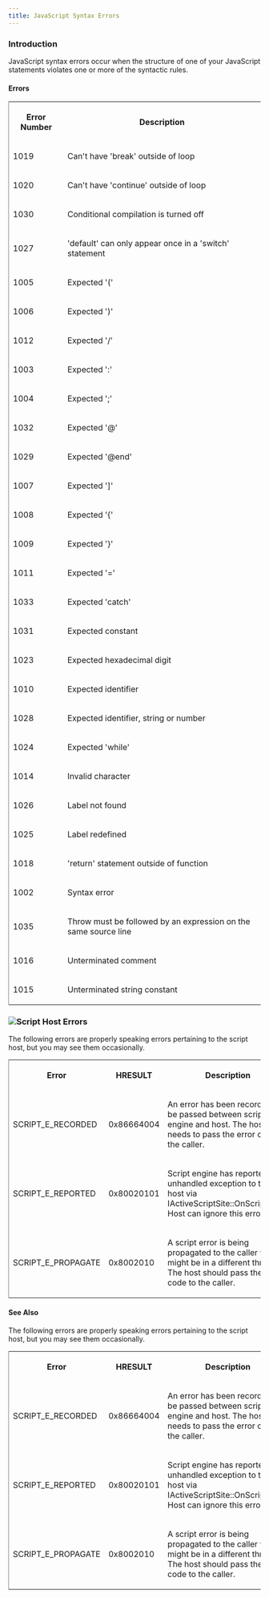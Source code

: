 ```yaml
---
title: JavaScript Syntax Errors
---
```


### Introduction 

 JavaScript syntax errors occur when the structure of one of your JavaScript statements violates one or more of the syntactic rules.

#### Errors 

<div id="sectionSection0" class="section" name="collapseableSection" style="" expanded="true">
  <div class="caption"></div>
  <div class="tableSection">
    <table width="50%" cellspacing="2" cellpadding="5" frame="lhs">
      <tr>
        <th>
          <p xmlns:util="util">
            Error Number
          </p>
        </th>
        <th>
          <p xmlns:util="util">
            Description
          </p>
        </th>
      </tr>
      <tr>
        <td>
          <p xmlns:util="util">
            1019
          </p>
        </td>
        <td>
          <p xmlns:util="util">
            Can't have 'break' outside of loop
          </p>
        </td>
      </tr>
      <tr>
        <td>
          <p xmlns:util="util">
            1020
          </p>
        </td>
        <td>
          <p xmlns:util="util">
            Can't have 'continue' outside of loop
          </p>
        </td>
      </tr>
      <tr>
        <td>
          <p xmlns:util="util">
            1030
          </p>
        </td>
        <td>
          <p xmlns:util="util">
            Conditional compilation is turned off
          </p>
        </td>
      </tr>
      <tr>
        <td>
          <p xmlns:util="util">
            1027
          </p>
        </td>
        <td>
          <p xmlns:util="util">
            'default' can only appear once in a 'switch' statement
          </p>
        </td>
      </tr>
      <tr>
        <td>
          <p xmlns:util="util">
            1005
          </p>
        </td>
        <td>
          <p xmlns:util="util">
            Expected '('
          </p>
        </td>
      </tr>
      <tr>
        <td>
          <p xmlns:util="util">
            1006
          </p>
        </td>
        <td>
          <p xmlns:util="util">
            Expected ')'
          </p>
        </td>
      </tr>
      <tr>
        <td>
          <p xmlns:util="util">
            1012
          </p>
        </td>
        <td>
          <p xmlns:util="util">
            Expected '/'
          </p>
        </td>
      </tr>
      <tr>
        <td>
          <p xmlns:util="util">
            1003
          </p>
        </td>
        <td>
          <p xmlns:util="util">
            Expected ':'
          </p>
        </td>
      </tr>
      <tr>
        <td>
          <p xmlns:util="util">
            1004
          </p>
        </td>
        <td>
          <p xmlns:util="util">
            Expected ';'
          </p>
        </td>
      </tr>
      <tr>
        <td>
          <p xmlns:util="util">
            1032
          </p>
        </td>
        <td>
          <p xmlns:util="util">
            Expected '@'
          </p>
        </td>
      </tr>
      <tr>
        <td>
          <p xmlns:util="util">
            1029
          </p>
        </td>
        <td>
          <p xmlns:util="util">
            Expected '@end'
          </p>
        </td>
      </tr>
      <tr>
        <td>
          <p xmlns:util="util">
            1007
          </p>
        </td>
        <td>
          <p xmlns:util="util">
            Expected ']'
          </p>
        </td>
      </tr>
      <tr>
        <td>
          <p xmlns:util="util">
            1008
          </p>
        </td>
        <td>
          <p xmlns:util="util">
            Expected '{'
          </p>
        </td>
      </tr>
      <tr>
        <td>
          <p xmlns:util="util">
            1009
          </p>
        </td>
        <td>
          <p xmlns:util="util">
            Expected '}'
          </p>
        </td>
      </tr>
      <tr>
        <td>
          <p xmlns:util="util">
            1011
          </p>
        </td>
        <td>
          <p xmlns:util="util">
            Expected '='
          </p>
        </td>
      </tr>
      <tr>
        <td>
          <p xmlns:util="util">
            1033
          </p>
        </td>
        <td>
          <p xmlns:util="util">
            Expected 'catch'
          </p>
        </td>
      </tr>
      <tr>
        <td>
          <p xmlns:util="util">
            1031
          </p>
        </td>
        <td>
          <p xmlns:util="util">
            Expected constant
          </p>
        </td>
      </tr>
      <tr>
        <td>
          <p xmlns:util="util">
            1023
          </p>
        </td>
        <td>
          <p xmlns:util="util">
            Expected hexadecimal digit
          </p>
        </td>
      </tr>
      <tr>
        <td>
          <p xmlns:util="util">
            1010
          </p>
        </td>
        <td>
          <p xmlns:util="util">
            Expected identifier
          </p>
        </td>
      </tr>
      <tr>
        <td>
          <p xmlns:util="util">
            1028
          </p>
        </td>
        <td>
          <p xmlns:util="util">
            Expected identifier, string or number
          </p>
        </td>
      </tr>
      <tr>
        <td>
          <p xmlns:util="util">
            1024
          </p>
        </td>
        <td>
          <p xmlns:util="util">
            Expected 'while'
          </p>
        </td>
      </tr>
      <tr>
        <td>
          <p xmlns:util="util">
            1014
          </p>
        </td>
        <td>
          <p xmlns:util="util">
            Invalid character
          </p>
        </td>
      </tr>
      <tr>
        <td>
          <p xmlns:util="util">
            1026
          </p>
        </td>
        <td>
          <p xmlns:util="util">
            Label not found
          </p>
        </td>
      </tr>
      <tr>
        <td>
          <p xmlns:util="util">
            1025
          </p>
        </td>
        <td>
          <p xmlns:util="util">
            Label redefined
          </p>
        </td>
      </tr>
      <tr>
        <td>
          <p xmlns:util="util">
            1018
          </p>
        </td>
        <td>
          <p xmlns:util="util">
            'return' statement outside of function
          </p>
        </td>
      </tr>
      <tr>
        <td>
          <p xmlns:util="util">
            1002
          </p>
        </td>
        <td>
          <p xmlns:util="util">
            Syntax error
          </p>
        </td>
      </tr>
      <tr>
        <td>
          <p xmlns:util="util">
            1035
          </p>
        </td>
        <td>
          <p xmlns:util="util">
            Throw must be followed by an expression on the same source line
          </p>
        </td>
      </tr>
      <tr>
        <td>
          <p xmlns:util="util">
            1016
          </p>
        </td>
        <td>
          <p xmlns:util="util">
            Unterminated comment
          </p>
        </td>
      </tr>
      <tr>
        <td>
          <p xmlns:util="util">
            1015
          </p>
        </td>
        <td>
          <p xmlns:util="util">
            Unterminated string constant
          </p>
        </td>
      </tr>
    </table>
  </div>
  <h3 class="subHeading">
    <span onclick="ExpandCollapse(sectionToggle1)" style="cursor:default;" onkeypress="ExpandCollapse_CheckKey(sectionToggle1, event)" tabindex="0"><img id="sectionToggle1" class="toggle" name=
    "toggleSwitch" src="../icons/collapse_all.gif" />Script Host Errors</span>
  </h3>
  <div id="sectionSection1" class="subsection" name="collapseableSection" style="" expanded="true">
    <p xmlns:util="util">
      The following errors are properly speaking errors pertaining to the script host, but you may see them occasionally.
    </p>
    <div class="caption"></div>
    <div class="tableSection">
      <table width="50%" cellspacing="2" cellpadding="5" frame="lhs">
        <tr>
          <th>
            <p xmlns:util="util">
              Error
            </p>
          </th>
          <th>
            <p xmlns:util="util">
              HRESULT
            </p>
          </th>
          <th>
            <p xmlns:util="util">
              Description
            </p>
          </th>
        </tr>
        <tr>
          <td>
            <p xmlns:util="util">
              SCRIPT_E_RECORDED
            </p>
          </td>
          <td>
            <p xmlns:util="util">
              0x86664004
            </p>
          </td>
          <td>
            <p xmlns:util="util">
              An error has been recorded to be passed between script engine and host. The host needs to pass the error code to the caller.
            </p>
          </td>
        </tr>
        <tr>
          <td>
            <p xmlns:util="util">
              SCRIPT_E_REPORTED
            </p>
          </td>
          <td>
            <p xmlns:util="util">
              0x80020101
            </p>
          </td>
          <td>
            <p xmlns:util="util">
              Script engine has reported an unhandled exception to the host via IActiveScriptSite::OnScriptError. Host can ignore this error.
            </p>
          </td>
        </tr>
        <tr>
          <td>
            <p xmlns:util="util">
              SCRIPT_E_PROPAGATE
            </p>
          </td>
          <td>
            <p xmlns:util="util">
              0x8002010
            </p>
          </td>
          <td>
            <p xmlns:util="util">
              A script error is being propagated to the caller which might be in a different thread. The host should pass the error code to the caller.
            </p>
          </td>
        </tr>
      </table>
    </div>
  </div>
</div>

#### See Also 

<div id="sectionSection1" class="subsection" name="collapseableSection" style="" expanded="true">
  <p xmlns:util="util">
    The following errors are properly speaking errors pertaining to the script host, but you may see them occasionally.
  </p>
  <div class="caption"></div>
  <div class="tableSection">
    <table width="50%" cellspacing="2" cellpadding="5" frame="lhs">
      <tr>
        <th>
          <p xmlns:util="util">
            Error
          </p>
        </th>
        <th>
          <p xmlns:util="util">
            HRESULT
          </p>
        </th>
        <th>
          <p xmlns:util="util">
            Description
          </p>
        </th>
      </tr>
      <tr>
        <td>
          <p xmlns:util="util">
            SCRIPT_E_RECORDED
          </p>
        </td>
        <td>
          <p xmlns:util="util">
            0x86664004
          </p>
        </td>
        <td>
          <p xmlns:util="util">
            An error has been recorded to be passed between script engine and host. The host needs to pass the error code to the caller.
          </p>
        </td>
      </tr>
      <tr>
        <td>
          <p xmlns:util="util">
            SCRIPT_E_REPORTED
          </p>
        </td>
        <td>
          <p xmlns:util="util">
            0x80020101
          </p>
        </td>
        <td>
          <p xmlns:util="util">
            Script engine has reported an unhandled exception to the host via IActiveScriptSite::OnScriptError. Host can ignore this error.
          </p>
        </td>
      </tr>
      <tr>
        <td>
          <p xmlns:util="util">
            SCRIPT_E_PROPAGATE
          </p>
        </td>
        <td>
          <p xmlns:util="util">
            0x8002010
          </p>
        </td>
        <td>
          <p xmlns:util="util">
            A script error is being propagated to the caller which might be in a different thread. The host should pass the error code to the caller.
          </p>
        </td>
      </tr>
    </table>
  </div>
</div>

